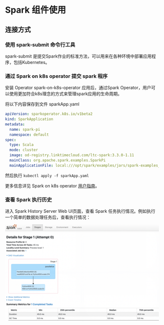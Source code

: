 # Spark 组件使用

## 连接方式

### 使用 spark-submit 命令行工具

spark-submit 是提交Spark作业的标准方法，可以用来在各种环境中部署应用程序，包括Kubernetes。

### 通过 Spark on k8s operator 提交 spark 程序

安装 Operator spark-on-k8s-operator 应用后，通过Spark Operator，用户可以使用更加符合k8s理念的方式来管理spark应用的生命周期。

将以下内容保存到文件 sparkApp.yaml

```yaml
apiVersion: sparkoperator.k8s.io/v1beta2
kind: SparkApplication
metadata:
  name: spark-pi
  namespace: default
spec:
  type: Scala
  mode: cluster
  image: od-registry.linktimecloud.com/ltc-spark:3.3.0-1.11
  mainClass: org.apache.spark.examples.SparkPi
  mainApplicationFile: local:///opt/spark/examples/jars/spark-examples_2.12-3.3.0.jar
```

然后执行 `kubectl apply -f sparkApp.yaml`

更多信息详见 Spark on k8s operator [用户指南](https://github.com/GoogleCloudPlatform/spark-on-k8s-operator/blob/master/docs/user-guide.md)。

### 查看 Spark 执行历史

进入 Spark History Server Web UI页面，查看 Spark 任务执行情况。例如执行一个简单的数据处理任务后，查看执行情况：

<img src="./images/Usage-2024-03-25-15-51-03.png" />
